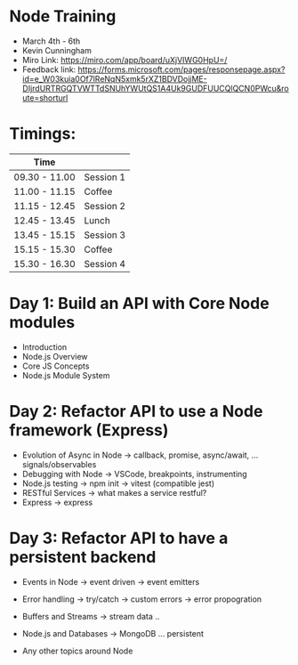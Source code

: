 # Node Training

- March 4th - 6th 
- Kevin Cunningham
- Miro Link: https://miro.com/app/board/uXjVIWG0HpU=/
- Feedback link: https://forms.microsoft.com/pages/responsepage.aspx?id=e_W03kuia0Of7lReNqN5xmk5rXZ1BDVDojjME-DIjrdURTRGQTVWTTdSNUhYWUtQS1A4Uk9GUDFUUCQlQCN0PWcu&route=shorturl

# Timings:

| Time          |           |
| ------------- | --------- |
| 09.30 - 11.00 | Session 1 |
| 11.00 - 11.15 | Coffee    |
| 11.15 - 12.45 | Session 2 |
| 12.45 - 13.45 | Lunch     |
| 13.45 - 15.15 | Session 3 |
| 15.15 - 15.30 | Coffee    |
| 15.30 - 16.30 | Session 4 |

# Day 1: Build an API with Core Node modules

- Introduction
- Node.js Overview
- Core JS Concepts
- Node.js Module System

# Day 2: Refactor API to use a Node framework (Express)

- Evolution of Async in Node -> callback, promise, async/await, ... signals/observables
- Debugging with Node -> VSCode, breakpoints, instrumenting
- Node.js testing -> npm init -> vitest (compatible jest)
- RESTful Services -> what makes a service restful?
- Express -> express

# Day 3: Refactor API to have a persistent backend

- Events in Node -> event driven -> event emitters
- Error handling -> try/catch -> custom errors -> error propogration
- Buffers and Streams -> stream data .. 
- Node.js and Databases -> MongoDB ... persistent

- Any other topics around Node
